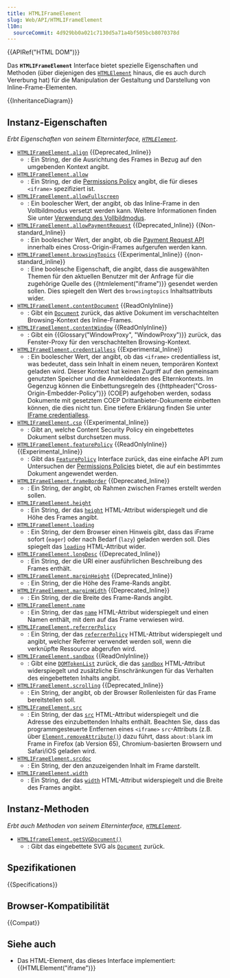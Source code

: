```yaml
---
title: HTMLIFrameElement
slug: Web/API/HTMLIFrameElement
l10n:
  sourceCommit: 4d929bb0a021c7130d5a71a4bf505bcb8070378d
---
```


{{APIRef("HTML DOM")}}

Das **`HTMLIFrameElement`** Interface bietet spezielle Eigenschaften und Methoden (über diejenigen des [`HTMLElement`](/de/docs/Web/API/HTMLElement) hinaus, die es auch durch Vererbung hat) für die Manipulation der Gestaltung und Darstellung von Inline-Frame-Elementen.

{{InheritanceDiagram}}

## Instanz-Eigenschaften

_Erbt Eigenschaften von seinem Elterninterface, [`HTMLElement`](/de/docs/Web/API/HTMLElement)_.

- [`HTMLIFrameElement.align`](/de/docs/Web/API/HTMLIFrameElement/align) {{Deprecated_Inline}}
  - : Ein String, der die Ausrichtung des Frames in Bezug auf den umgebenden Kontext angibt.
- [`HTMLIFrameElement.allow`](/de/docs/Web/API/HTMLIFrameElement/allow)
  - : Ein String, der die [Permissions Policy](/de/docs/Web/HTTP/Guides/Permissions_Policy) angibt, die für dieses `<iframe>` spezifiziert ist.
- [`HTMLIFrameElement.allowFullscreen`](/de/docs/Web/API/HTMLIFrameElement/allowFullscreen)
  - : Ein boolescher Wert, der angibt, ob das Inline-Frame in den Vollbildmodus versetzt werden kann. Weitere Informationen finden Sie unter [Verwendung des Vollbildmodus](/de/docs/Web/API/Fullscreen_API).
- [`HTMLIFrameElement.allowPaymentRequest`](/de/docs/Web/API/HTMLIFrameElement/allowPaymentRequest) {{Deprecated_Inline}} {{Non-standard_Inline}}
  - : Ein boolescher Wert, der angibt, ob die [Payment Request API](/de/docs/Web/API/Payment_Request_API) innerhalb eines Cross-Origin-iFrames aufgerufen werden kann.
- [`HTMLIFrameElement.browsingTopics`](/de/docs/Web/API/HTMLIFrameElement/browsingTopics) {{Experimental_Inline}} {{non-standard_inline}}
  - : Eine boolesche Eigenschaft, die angibt, dass die ausgewählten Themen für den aktuellen Benutzer mit der Anfrage für die zugehörige Quelle des {{htmlelement("iframe")}} gesendet werden sollen. Dies spiegelt den Wert des `browsingtopics` Inhaltsattributs wider.
- [`HTMLIFrameElement.contentDocument`](/de/docs/Web/API/HTMLIFrameElement/contentDocument) {{ReadOnlyInline}}
  - : Gibt ein [`Document`](/de/docs/Web/API/Document) zurück, das aktive Dokument im verschachtelten Browsing-Kontext des Inline-Frames.
- [`HTMLIFrameElement.contentWindow`](/de/docs/Web/API/HTMLIFrameElement/contentWindow) {{ReadOnlyInline}}
  - : Gibt ein {{Glossary("WindowProxy", "WindowProxy")}} zurück, das Fenster-Proxy für den verschachtelten Browsing-Kontext.
- [`HTMLIFrameElement.credentialless`](/de/docs/Web/API/HTMLIFrameElement/credentialless) {{Experimental_Inline}}
  - : Ein boolescher Wert, der angibt, ob das `<iframe>` credentialless ist, was bedeutet, dass sein Inhalt in einem neuen, temporären Kontext geladen wird. Dieser Kontext hat keinen Zugriff auf den gemeinsam genutzten Speicher und die Anmeldedaten des Elternkontexts. Im Gegenzug können die Einbettungsregeln des {{httpheader("Cross-Origin-Embedder-Policy")}} (COEP) aufgehoben werden, sodass Dokumente mit gesetztem COEP Drittanbieter-Dokumente einbetten können, die dies nicht tun. Eine tiefere Erklärung finden Sie unter [IFrame credentialless](/de/docs/Web/Security/IFrame_credentialless).
- [`HTMLIFrameElement.csp`](/de/docs/Web/API/HTMLIFrameElement/csp) {{Experimental_Inline}}
  - : Gibt an, welche Content Security Policy ein eingebettetes Dokument selbst durchsetzen muss.
- [`HTMLIFrameElement.featurePolicy`](/de/docs/Web/API/HTMLIFrameElement/featurePolicy) {{ReadOnlyInline}} {{Experimental_Inline}}
  - : Gibt das [`FeaturePolicy`](/de/docs/Web/API/FeaturePolicy) Interface zurück, das eine einfache API zum Untersuchen der [Permissions Policies](/de/docs/Web/HTTP/Guides/Permissions_Policy) bietet, die auf ein bestimmtes Dokument angewendet werden.
- [`HTMLIFrameElement.frameBorder`](/de/docs/Web/API/HTMLIFrameElement/frameBorder) {{Deprecated_Inline}}
  - : Ein String, der angibt, ob Rahmen zwischen Frames erstellt werden sollen.
- [`HTMLIFrameElement.height`](/de/docs/Web/API/HTMLIFrameElement/height)
  - : Ein String, der das [`height`](/de/docs/Web/HTML/Element/iframe#height) HTML-Attribut widerspiegelt und die Höhe des Frames angibt.
- [`HTMLIFrameElement.loading`](/de/docs/Web/API/HTMLIFrameElement/loading)
  - : Ein String, der dem Browser einen Hinweis gibt, dass das iFrame sofort (`eager`) oder nach Bedarf (`lazy`) geladen werden soll. Dies spiegelt das [`loading`](/de/docs/Web/HTML/Element/iframe#loading) HTML-Attribut wider.
- [`HTMLIFrameElement.longDesc`](/de/docs/Web/API/HTMLIFrameElement/longDesc) {{Deprecated_Inline}}
  - : Ein String, der die URI einer ausführlichen Beschreibung des Frames enthält.
- [`HTMLIFrameElement.marginHeight`](/de/docs/Web/API/HTMLIFrameElement/marginHeight) {{Deprecated_Inline}}
  - : Ein String, der die Höhe des Frame-Rands angibt.
- [`HTMLIFrameElement.marginWidth`](/de/docs/Web/API/HTMLIFrameElement/marginWidth) {{Deprecated_Inline}}
  - : Ein String, der die Breite des Frame-Rands angibt.
- [`HTMLIFrameElement.name`](/de/docs/Web/API/HTMLIFrameElement/name)
  - : Ein String, der das [`name`](/de/docs/Web/HTML/Element/iframe#name) HTML-Attribut widerspiegelt und einen Namen enthält, mit dem auf das Frame verwiesen wird.
- [`HTMLIFrameElement.referrerPolicy`](/de/docs/Web/API/HTMLIFrameElement/referrerPolicy)
  - : Ein String, der das [`referrerPolicy`](/de/docs/Web/HTML/Element/iframe#referrerpolicy) HTML-Attribut widerspiegelt und angibt, welcher Referrer verwendet werden soll, wenn die verknüpfte Ressource abgerufen wird.
- [`HTMLIFrameElement.sandbox`](/de/docs/Web/API/HTMLIFrameElement/sandbox) {{ReadOnlyInline}}
  - : Gibt eine [`DOMTokenList`](/de/docs/Web/API/DOMTokenList) zurück, die das [`sandbox`](/de/docs/Web/HTML/Element/iframe#sandbox) HTML-Attribut widerspiegelt und zusätzliche Einschränkungen für das Verhalten des eingebetteten Inhalts angibt.
- [`HTMLIFrameElement.scrolling`](/de/docs/Web/API/HTMLIFrameElement/scrolling) {{Deprecated_Inline}}
  - : Ein String, der angibt, ob der Browser Rollenleisten für das Frame bereitstellen soll.
- [`HTMLIFrameElement.src`](/de/docs/Web/API/HTMLIFrameElement/src)
  - : Ein String, der das [`src`](/de/docs/Web/HTML/Element/iframe#src) HTML-Attribut widerspiegelt und die Adresse des einzubettenden Inhalts enthält. Beachten Sie, dass das programmgesteuerte Entfernen eines `<iframe>` `src`-Attributs (z.B. über [`Element.removeAttribute()`](/de/docs/Web/API/Element/removeAttribute)) dazu führt, dass `about:blank` im Frame in Firefox (ab Version 65), Chromium-basierten Browsern und Safari/iOS geladen wird.
- [`HTMLIFrameElement.srcdoc`](/de/docs/Web/API/HTMLIFrameElement/srcdoc)
  - : Ein String, der den anzuzeigenden Inhalt im Frame darstellt.
- [`HTMLIFrameElement.width`](/de/docs/Web/API/HTMLIFrameElement/width)
  - : Ein String, der das [`width`](/de/docs/Web/HTML/Element/iframe#width) HTML-Attribut widerspiegelt und die Breite des Frames angibt.

## Instanz-Methoden

_Erbt auch Methoden von seinem Elterninterface, [`HTMLElement`](/de/docs/Web/API/HTMLElement)._

- [`HTMLIframeElement.getSVGDocument()`](/de/docs/Web/API/HTMLIFrameElement/getSVGDocument)
  - : Gibt das eingebettete SVG als [`Document`](/de/docs/Web/API/Document) zurück.

## Spezifikationen

{{Specifications}}

## Browser-Kompatibilität

{{Compat}}

## Siehe auch

- Das HTML-Element, das dieses Interface implementiert: {{HTMLElement("iframe")}}
